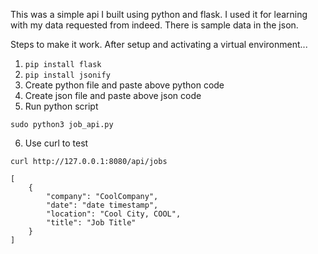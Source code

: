 This was a simple api I built using python and flask. I used it for learning with my data requested from indeed. There is sample data in the json.

Steps to make it work.
After setup and activating a virtual environment...
1. `pip install flask`
2. `pip install jsonify`
3. Create python file and paste above python code
4. Create json file and paste above json code
5. Run python script

```
sudo python3 job_api.py
```

6. Use curl to test

```
curl http://127.0.0.1:8080/api/jobs
```
```
[
    {
        "company": "CoolCompany",
        "date": "date timestamp",
        "location": "Cool City, COOL",
        "title": "Job Title"
    }
]
```
